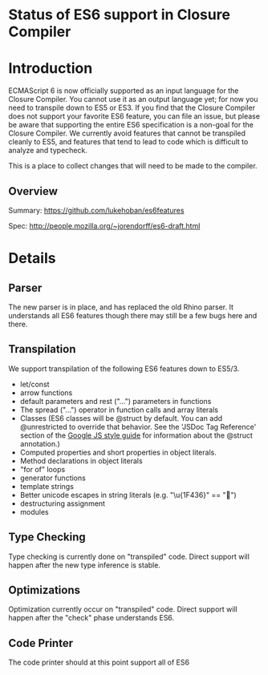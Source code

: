 # Status of ES6 support in Closure Compiler

# Introduction

ECMAScript 6 is now officially supported as an input language for the Closure Compiler. You cannot use it as an output language yet; for now you need to transpile down to ES5 or ES3. If you find that the Closure Compiler does not support your favorite ES6 feature, you can file an issue, but please be aware that supporting the entire ES6 specification is a non-goal for the Closure Compiler. We currently avoid features that cannot be transpiled cleanly to ES5, and features that tend to lead to code which is difficult to analyze and typecheck. 

This is a place to collect changes that will need to be made to the compiler.

## Overview

Summary: https://github.com/lukehoban/es6features

Spec: http://people.mozilla.org/~jorendorff/es6-draft.html

# Details

## Parser

The new parser is in place, and has replaced the old Rhino parser. It understands all ES6 features though there may still be a few bugs here and there.

## Transpilation

We support transpilation of the following ES6 features down to ES5/3.

* let/const
* arrow functions
* default parameters and rest ("...") parameters in functions
* The spread ("...") operator in function calls and array literals
* Classes (ES6 classes will be @struct by default. You can add @unrestricted to override that behavior. See the 'JSDoc Tag Reference' section of the [Google JS style guide](https://google-styleguide.googlecode.com/svn/trunk/javascriptguide.xml) for information about the @struct annotation.)
* Computed properties and short properties in object literals.
* Method declarations in object literals
* "for of" loops
* generator functions
* template strings
* Better unicode escapes in string literals (e.g. "\u{1F436}" == "🐶")
* destructuring assignment
* modules

## Type Checking

Type checking is currently done on "transpiled" code.  Direct support will happen after the new type inference is stable.

## Optimizations

Optimization currently occur on "transpiled" code.  Direct support will happen after the "check" phase understands ES6.

## Code Printer

The code printer should at this point support all of ES6